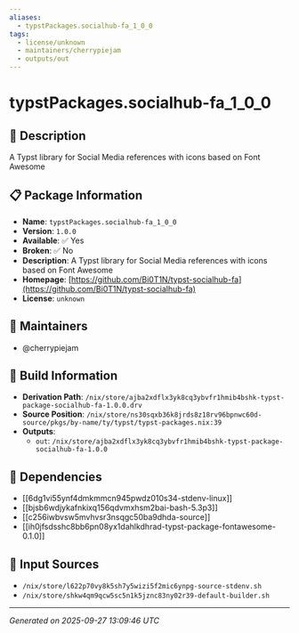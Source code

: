 ```yaml
---
aliases:
  - typstPackages.socialhub-fa_1_0_0
tags:
  - license/unknown
  - maintainers/cherrypiejam
  - outputs/out
---
```


# typstPackages.socialhub-fa_1_0_0

## 📝 Description

A Typst library for Social Media references with icons based on Font Awesome

## 📋 Package Information

- **Name**: `typstPackages.socialhub-fa_1_0_0`
- **Version**: `1.0.0`
- **Available**: ✅ Yes
- **Broken**: ✅ No
- **Description**: A Typst library for Social Media references with icons based on Font Awesome
- **Homepage**: [https://github.com/Bi0T1N/typst-socialhub-fa](https://github.com/Bi0T1N/typst-socialhub-fa)
- **License**: `unknown`
## 👥 Maintainers

- @cherrypiejam


## 🔧 Build Information

- **Derivation Path**: `/nix/store/ajba2xdflx3yk8cq3ybvfr1hmib4bshk-typst-package-socialhub-fa-1.0.0.drv`
- **Source Position**: `/nix/store/ns30sqxb36k8jrds8z18rv96bpnwc60d-source/pkgs/by-name/ty/typst/typst-packages.nix:39`
- **Outputs**:
  - `out`:  `/nix/store/ajba2xdflx3yk8cq3ybvfr1hmib4bshk-typst-package-socialhub-fa-1.0.0`

## 🔗 Dependencies

- [[6dg1vi55ynf4dmkmmcn945pwdz010s34-stdenv-linux]]
- [[bjsb6wdjykafnkixq156qdvmxhsm2bai-bash-5.3p3]]
- [[c256iwbvsw5mvhvsr3nsqgc50ba9dhda-source]]
- [[ih0jfsdsshc8bb6pn08yx1dahlkdhrad-typst-package-fontawesome-0.1.0]]

## 📁 Input Sources

- `/nix/store/l622p70vy8k5sh7y5wizi5f2mic6ynpg-source-stdenv.sh`
- `/nix/store/shkw4qm9qcw5sc5n1k5jznc83ny02r39-default-builder.sh`

---
*Generated on 2025-09-27 13:09:46 UTC*
